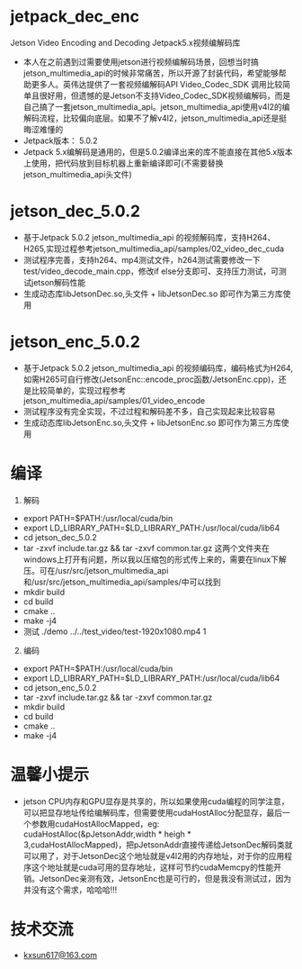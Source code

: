 # jetpack_dec_enc
Jetson Video Encoding and Decoding Jetpack5.x视频编解码库
* 本人在之前遇到过需要使用jetson进行视频编解码场景，回想当时搞jetson_multimedia_api的时候非常痛苦，所以开源了封装代码，希望能够帮助更多人。英伟达提供了一套视频编解码API Video_Codec_SDK 调用比较简单且很好用，但遗憾的是Jetson不支持Video_Codec_SDK视频编解码，而是自己搞了一套jetson_multimedia_api。jetson_multimedia_api使用v4l2的编解码流程，比较偏向底层。如果不了解v4l2，jetson_multimedia_api还是挺晦涩难懂的
* Jetpack版本： 5.0.2
* Jetpack 5.x编解码是通用的，但是5.0.2编译出来的库不能直接在其他5.x版本上使用，把代码放到目标机器上重新编译即可(不需要替换jetson_multimedia_api头文件)

# jetson_dec_5.0.2
* 基于Jetpack 5.0.2 jetson_multimedia_api 的视频解码库，支持H264、H265,实现过程参考jetson_multimedia_api/samples/02_video_dec_cuda
* 测试程序完善，支持h264、mp4测试文件，h264测试需要修改一下test/video_decode_main.cpp，修改if else分支即可、支持压力测试，可测试jetson解码性能
* 生成动态库libJetsonDec.so,头文件 + libJetsonDec.so 即可作为第三方库使用


# jetson_enc_5.0.2
* 基于Jetpack 5.0.2 jetson_multimedia_api 的视频编码库，编码格式为H264,如需H265可自行修改(JetsonEnc::encode_proc函数/JetsonEnc.cpp)，还是比较简单的，实现过程参考jetson_multimedia_api/samples/01_video_encode
* 测试程序没有完全实现，不过过程和解码差不多，自己实现起来比较容易
* 生成动态库libJetsonEnc.so,头文件 + libJetsonEnc.so 即可作为第三方库使用


# 编译
1. 解码
* export PATH=$PATH:/usr/local/cuda/bin
* export LD_LIBRARY_PATH=$LD_LIBRARY_PATH:/usr/local/cuda/lib64
* cd jetson_dec_5.0.2
* tar -zxvf include.tar.gz && tar -zxvf common.tar.gz  这两个文件夹在windows上打开有问题，所以我以压缩包的形式传上来的，需要在linux下解压。可在/usr/src/jetson_multimedia_api和/usr/src/jetson_multimedia_api/samples/中可以找到
* mkdir build
* cd build
* cmake ..
* make -j4
* 测试 ./demo ../../test_video/test-1920x1080.mp4 1

2. 编码
* export PATH=$PATH:/usr/local/cuda/bin
* export LD_LIBRARY_PATH=$LD_LIBRARY_PATH:/usr/local/cuda/lib64
* cd jetson_enc_5.0.2
* tar -zxvf include.tar.gz && tar -zxvf common.tar.gz
* mkdir build
* cd build
* cmake ..
* make -j4

# 温馨小提示
* jetson CPU内存和GPU显存是共享的，所以如果使用cuda编程的同学注意，可以把显存地址传给编解码库，但需要使用cudaHostAlloc分配显存，最后一个参数用cudaHostAllocMapped，eg: cudaHostAlloc(&pJetsonAddr,width * heigh * 3,cudaHostAllocMapped)，把pJetsonAddr直接传递给JetsonDec解码类就可以用了，对于JetsonDec这个地址就是v4l2用的内存地址，对于你的应用程序这个地址就是cuda可用的显存地址，这样可节约cudaMemcpy的性能开销。JetsonDec亲测有效，JetsonEnc也是可行的，但是我没有测试过，因为并没有这个需求，哈哈哈!!!


# 技术交流
* kxsun617@163.com

